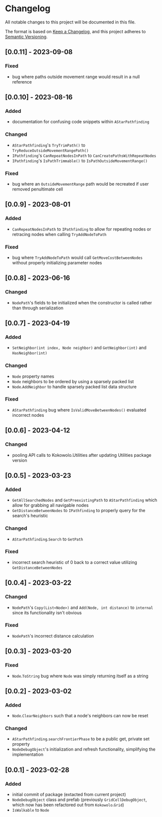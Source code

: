 # Changelog
All notable changes to this project will be documented in this file.

The format is based on [Keep a Changelog](https://keepachangelog.com/en/1.0.0/),
and this project adheres to [Semantic Versioning](https://semver.org/spec/v2.0.0.html).

## [0.0.11] - 2023-09-08
### Fixed
* bug where paths outside movement range would result in a null reference

## [0.0.10] - 2023-08-16
### Added
* documentation for confusing code snippets within `AStarPathfinding`
### Changed
* `AStarPathfinding`'s `TryTrimPath()` to `TryReduceOutsideMovementRangePath()`
* `IPathfinding`'s `CanRepeatNodesInPath` to `CanCreatePathsWithRepeatNodes`
* `IPathfinding`'s `IsPathTrimmable()` to `IsPathOutsideMovementRange()`
### Fixed
* bug where an `OutsideMovementRange` path would be recreated if user removed penultimate cell

## [0.0.9] - 2023-08-01
### Added
* `CanRepeatNodesInPath` to `IPathfinding` to allow for repeating nodes or retracing nodes when calling `TryAddNodeToPath`
### Fixed
* bug where `TryAddNodeToPath` would call `GetMoveCostBetweenNodes` without properly initializing parameter nodes

## [0.0.8] - 2023-06-16
### Changed
* `NodePath`'s fields to be initialized when the constructor is called rather than through serialization

## [0.0.7] - 2023-04-19
### Added
* `SetNeighbor(int index, Node neighbor)` and `GetNeighbor(int)` and `HasNeighbor(int)`
### Changed
* `Node` property names
* `Node` neighbors to be ordered by using a sparsely packed list
* `Node`.`AddNeighbor` to handle sparsely packed list data structure
### Fixed
* `AStarPathfinding` bug where `IsValidMoveBetweenNodes()` evaluated incorrect nodes

## [0.0.6] - 2023-04-12
### Changed
* pooling API calls to Kokowolo.Utilities after updating Utilities package version

## [0.0.5] - 2023-03-23
### Added
* `GetAllSearchedNodes` and `GetPreexistingPath` to `AStarPathfinding` which allow for grabbing all navigable nodes
* `GetDistanceBetweenNodes` to `IPathfinding` to properly query for the search's heuristic
### Changed
* `AStarPathfinding`.`Search` to `GetPath`
### Fixed
* incorrect search heuristic of 0 back to a correct value utilizing `GetDistanceBetweenNodes`

## [0.0.4] - 2023-03-22
### Changed
* `NodePath`'s `Copy(List<Node>)` and `Add(Node, int distance)` to `internal` since its functionality isn't obvious
### Fixed
* `NodePath`'s incorrect distance calculation

## [0.0.3] - 2023-03-20
### Fixed
* `Node`.`ToString` bug where `Node` was simply returning itself as a string

## [0.0.2] - 2023-03-02
### Added
* `Node`.`ClearNeighbors` such that a node's neighbors can now be reset
### Changed 
* `AStarPathfinding`.`searchFrontierPhase` to be a public get, private set property
* `NodeDebugObject`'s initialization and refresh functionality, simplifying the implementation

## [0.0.1] - 2023-02-28
### Added
* initial commit of package (extacted from current project)
* `NodeDebugObject` class and prefab (previously `GridCellDebugObject`, which now has been refactored out from `Kokowolo`.`Grid`)
* `IsWalkable` to `Node`